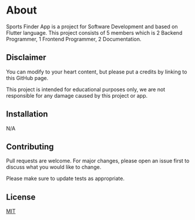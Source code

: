 # About

Sports Finder App is a project for Software Development and based on Flutter language. This project consists of 5 members which is 2 Backend Programmer, 1 Frontend Programmer, 2 Documentation.

## Disclaimer
You can modify to your heart content, but please put a credits by linking to this GitHub page.

This project is intended for educational purposes only, we are not responsible for any damage caused by this project or app.

## Installation
N/A

## Contributing
Pull requests are welcome. For major changes, please open an issue first to discuss what you would like to change.

Please make sure to update tests as appropriate.

## License
[MIT](https://choosealicense.com/licenses/mit/)